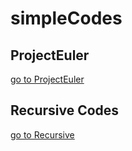 # simpleCodes

## ProjectEuler

[go to ProjectEuler](https://github.com/alirahimifachr/justCodeit/tree/main/ProjectEuler)
  
## Recursive Codes
  
[go to Recursive](https://github.com/alirahimifachr/justCodeit/tree/main/Recursive)
